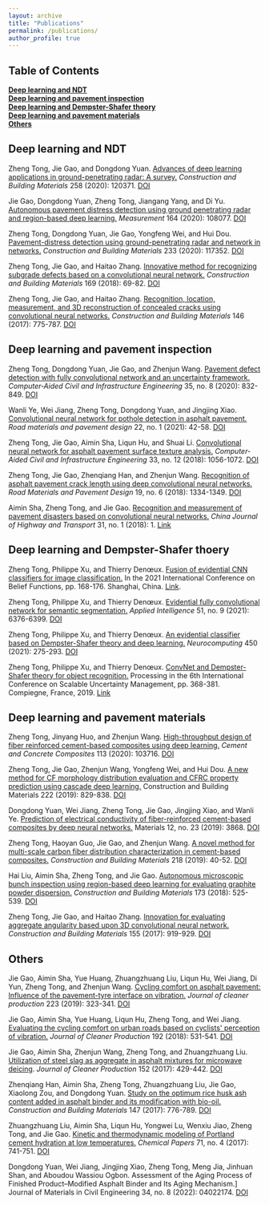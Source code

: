 ```yaml
---
layout: archive
title: "Publications"
permalink: /publications/
author_profile: true
---
```


## **Table of Contents**<br />
<a href="#NDT">**Deep learning and NDT**<br />
<a href="#inspection">**Deep learning and pavement inspection**<br />
<a href="#DST">**Deep learning and Dempster-Shafer theory**<br />
<a href="#materials">**Deep learning and pavement materials**<br />
<a href="#others">**Others**<br />


## <a id="NDT"/>**Deep learning and NDT**

Zheng Tong, Jie Gao, and Dongdong Yuan. [Advances of deep learning applications in ground-penetrating radar: A survey.](https://github.com/tongzheng1992/tongzheng1992.github.io/blob/master/pdf_publications/NDT/tong2020advances.pdf) *Construction and Building Materials* 258 (2020): 120371. [DOI](https://doi.org/10.1016/j.conbuildmat.2020.120371)<br />
  
Jie Gao, Dongdong Yuan, Zheng Tong, Jiangang Yang, and Di Yu. [Autonomous pavement distress detection using ground penetrating radar and region-based deep learning.](https://github.com/tongzheng1992/tongzheng1992.github.io/blob/master/pdf_publications/NDT/gao2020autonomous.pdf) *Measurement* 164 (2020): 108077. [DOI](https://doi.org/10.1016/j.measurement.2020.108077)
  
Zheng Tong, Dongdong Yuan, Jie Gao, Yongfeng Wei, and Hui Dou. [Pavement-distress detection using ground-penetrating radar and network in networks.](https://github.com/tongzheng1992/tongzheng1992.github.io/blob/master/pdf_publications/NDT/tong2020pavement.pdf) *Construction and Building Materials* 233 (2020): 117352. [DOI](https://doi.org/10.1016/j.conbuildmat.2019.117352)<br />

Zheng Tong, Jie Gao, and Haitao Zhang. [Innovative method for recognizing subgrade defects based on a convolutional neural network.](https://github.com/tongzheng1992/tongzheng1992.github.io/blob/master/pdf_publications/NDT/tong2018innovative.pdf) *Construction and Building Materials* 169 (2018): 69-82. [DOI](https://doi.org/10.1016/j.conbuildmat.2018.02.081)<br />
  
Zheng Tong, Jie Gao, and Haitao Zhang. [Recognition, location, measurement, and 3D reconstruction of concealed cracks using convolutional neural networks.](https://github.com/tongzheng1992/tongzheng1992.github.io/blob/master/pdf_publications/NDT/tong2017recognition.pdf) *Construction and Building Materials* 146 (2017): 775-787. [DOI](https://doi.org/10.1016/j.conbuildmat.2017.04.097)<br />

## <a id="inspection"/>**Deep learning and pavement inspection**

Zheng Tong, Dongdong Yuan, Jie Gao, and Zhenjun Wang. [Pavement defect detection with fully convolutional network and an uncertainty framework.](https://github.com/tongzheng1992/tongzheng1992.github.io/blob/master/pdf_publications/inspection/tong2020pavement.pdf) *Computer‐Aided Civil and Infrastructure Engineering* 35, no. 8 (2020): 832-849. [DOI](https://doi.org/10.1111/mice.12533)<br />
  
Wanli Ye, Wei Jiang, Zheng Tong, Dongdong Yuan, and Jingjing Xiao. [Convolutional neural network for pothole detection in asphalt pavement.](https://github.com/tongzheng1992/tongzheng1992.github.io/blob/master/pdf_publications/inspection/ye2021convolutional.pdf) *Road materials and pavement design* 22, no. 1 (2021): 42-58. [DOI](https://doi.org/10.1080/14680629.2019.1615533)

Zheng Tong, Jie Gao, Aimin Sha, Liqun Hu, and Shuai Li. [Convolutional neural network for asphalt pavement surface texture analysis.](https://github.com/tongzheng1992/tongzheng1992.github.io/blob/master/pdf_publications/inspection/tong2018convolutional.pdf) *Computer‐Aided Civil and Infrastructure Engineering* 33, no. 12 (2018): 1056-1072. [DOI](https://doi.org/10.1080/14680629.2017.1308265)<br />

Zheng Tong, Jie Gao, Zhenqiang Han, and Zhenjun Wang. [Recognition of asphalt pavement crack length using deep convolutional neural networks.](https://github.com/tongzheng1992/tongzheng1992.github.io/blob/master/pdf_publications/inspection/tong2018recognition.pdf) *Road Materials and Pavement Design* 19, no. 6 (2018): 1334-1349. [DOI](https://doi.org/10.1080/14680629.2017.1308265)<br />
  
Aimin Sha, Zheng Tong, and Jie Gao. [Recognition and measurement of pavement disasters based on convolutional neural networks.](https://github.com/tongzheng1992/tongzheng1992.github.io/blob/master/pdf_publications/inspection/%E6%B8%85%E6%A0%B7-%E6%B2%99%E7%88%B1%E6%B0%91%E7%AD%89.%E5%9F%BA%E4%BA%8E%E5%8D%B7%E7%A7%AF%E7%A5%9E%E7%BB%8F%E7%BD%91%E7%BB%9C%E7%9A%84%E8%B7%AF%E8%A1%A8%E7%97%85%E5%AE%B3%E8%AF%86%E5%88%AB%E4%B8%8E%E6%B5%8B%E9%87%8F.pdf) *China Journal of Highway and Transport* 31, no. 1 (2018): 1. [Link](https://kns.cnki.net/kcms/detail/detail.aspx?dbcode=CJFD&dbname=CJFDLAST2018&filename=ZGGL201801002&uniplatform=NZKPT&v=IkHxrZggLKr4jY5Hdoz68pSEMmIdd9XiuVvODvR-AgG1IFJnbo_9TNirrYk1Y0Dp)<br />
 
## <a id="DST"/>**Deep learning and Dempster-Shafer thoery**

Zheng Tong, Philippe Xu, and Thierry Denœux. [Fusion of evidential CNN classifiers for image classification.](https://github.com/tongzheng1992/tongzheng1992.github.io/blob/master/pdf_publications/DST/paper11-E-fusion-DL.pdf) In the 2021 International Conference on Belief Functions, pp. 168-176. Shanghai, China. [Link](https://link.springer.com/chapter/10.1007/978-3-030-88601-1_17).
  
Zheng Tong, Philippe Xu, and Thierry Denœux. [Evidential fully convolutional network for semantic segmentation.](https://github.com/tongzheng1992/tongzheng1992.github.io/blob/master/pdf_publications/DST/tong2021efcn.pdf) *Applied Intelligence* 51, no. 9 (2021): 6376-6399.  [DOI](https://doi.org/10.1007/s10489-021-02327-0)<br />

Zheng Tong, Philippe Xu, and Thierry Denœux. [An evidential classifier based on Dempster-Shafer theory and deep learning.](https://github.com/tongzheng1992/tongzheng1992.github.io/blob/master/pdf_publications/DST/tong2021evidential.pdf) *Neurocomputing* 450 (2021): 275-293. [DOI](https://doi.org/10.1016/j.neucom.2021.03.066)<br />
  
Zheng Tong, Philippe Xu, and Thierry Denœux. [ConvNet and Dempster-Shafer theory for object recognition.](https://github.com/tongzheng1992/tongzheng1992.github.io/blob/master/pdf_publications/DST/tong2019convnet.pdf) Processing in the 6th International Conference on Scalable Uncertainty Management, pp. 368-381. Compiegne, France, 2019. [Link](https://link.springer.com/chapter/10.1007/978-3-030-35514-2_27)<br />

## <a id="materials"/>**Deep learning and pavement materials**

Zheng Tong, Jinyang Huo, and Zhenjun Wang. [High-throughput design of fiber reinforced cement-based composites using deep learning.](https://github.com/tongzheng1992/tongzheng1992.github.io/blob/master/pdf_publications/materials/tong2020high%2C.pdf) *Cement and Concrete Composites* 113 (2020): 103716. [DOI](https://doi.org/10.1016/j.cemconcomp.2020.103716)<br />
  
Zheng Tong, Jie Gao, Zhenjun Wang, Yongfeng Wei, and Hui Dou. [A new method for CF morphology distribution evaluation and CFRC property prediction using cascade deep learning.](https://github.com/tongzheng1992/tongzheng1992.github.io/blob/master/pdf_publications/materials/tong2019new.pdf) Construction and Building Materials 222 (2019): 829-838. [DOI](https://doi.org/10.1016/j.conbuildmat.2019.06.160)<br />
  
Dongdong Yuan, Wei Jiang, Zheng Tong, Jie Gao, Jingjing Xiao, and Wanli Ye. [Prediction of electrical conductivity of fiber-reinforced cement-based composites by deep neural networks.](https://github.com/tongzheng1992/tongzheng1992.github.io/blob/master/pdf_publications/materials/yuan2019prediction.pdf) Materials 12, no. 23 (2019): 3868.  [DOI](https://doi.org/10.3390/ma12233868)<br />

Zheng Tong, Haoyan Guo, Jie Gao, and Zhenjun Wang. [A novel method for multi-scale carbon fiber distribution characterization in cement-based composites.](https://github.com/tongzheng1992/tongzheng1992.github.io/blob/master/pdf_publications/materials/tong2019novel.pdf) *Construction and Building Materials* 218 (2019): 40-52. [DOI](https://doi.org/10.1016/j.conbuildmat.2019.05.115)<br />
  
Hai Liu, Aimin Sha, Zheng Tong, and Jie Gao. [Autonomous microscopic bunch inspection using region-based deep learning for evaluating graphite powder dispersion.](https://github.com/tongzheng1992/tongzheng1992.github.io/blob/master/pdf_publications/materials/liu2018autonomous.pdf) *Construction and Building Materials* 173 (2018): 525-539. [DOI](https://doi.org/10.1016/j.conbuildmat.2018.04.050)<br />
  
Zheng Tong, Jie Gao, and Haitao Zhang. [Innovation for evaluating aggregate angularity based upon 3D convolutional neural network.](https://github.com/tongzheng1992/tongzheng1992.github.io/blob/master/pdf_publications/materials/tong2017innovation.pdf) *Construction and Building Materials* 155 (2017): 919-929. [DOI](https://doi.org/10.1016/j.conbuildmat.2017.08.129)

## <a id="others"/>**Others**
 
Jie Gao, Aimin Sha, Yue Huang, Zhuangzhuang Liu, Liqun Hu, Wei Jiang, Di Yun, Zheng Tong, and Zhenjun Wang. [Cycling comfort on asphalt pavement: Influence of the pavement-tyre interface on vibration.](https://github.com/tongzheng1992/tongzheng1992.github.io/blob/master/pdf_publications/others/gao2019cycling.pdf) *Journal of cleaner production* 223 (2019): 323-341. [DOI](https://doi.org/10.1016/j.jclepro.2019.03.153)<br />
 
Jie Gao, Aimin Sha, Yue Huang, Liqun Hu, Zheng Tong, and Wei Jiang. [Evaluating the cycling comfort on urban roads based on cyclists' perception of vibration.](https://github.com/tongzheng1992/tongzheng1992.github.io/blob/master/pdf_publications/others/gao2018evaluating.pdf) *Journal of Cleaner Production* 192 (2018): 531-541. [DOI](https://doi.org/10.1016/j.jclepro.2018.04.275)<br />
  
Jie Gao, Aimin Sha, Zhenjun Wang, Zheng Tong, and Zhuangzhuang Liu. [Utilization of steel slag as aggregate in asphalt mixtures for microwave deicing](https://github.com/tongzheng1992/tongzheng1992.github.io/blob/master/pdf_publications/others/gao2017utilization.pdf). *Journal of Cleaner Production* 152 (2017): 429-442. [DOI](https://doi.org/10.1016/j.conbuildmat.2017.04.097)<br />
  
Zhenqiang Han, Aimin Sha, Zheng Tong, Zhuangzhuang Liu, Jie Gao, Xiaolong Zou, and Dongdong Yuan. [Study on the optimum rice husk ash content added in asphalt binder and its modification with bio-oil.](https://github.com/tongzheng1992/tongzheng1992.github.io/blob/master/pdf_publications/others/han2017study.pdf) *Construction and Building Materials* 147 (2017): 776-789. [DOI](https://doi.org/10.1016/j.conbuildmat.2017.05.004)<br />
  
Zhuangzhuang Liu, Aimin Sha, Liqun Hu, Yongwei Lu, Wenxiu Jiao, Zheng Tong, and Jie Gao. [Kinetic and thermodynamic modeling of Portland cement hydration at low temperatures.](https://github.com/tongzheng1992/tongzheng1992.github.io/blob/master/pdf_publications/others/liu2017kinetic.pdf) *Chemical Papers* 71, no. 4 (2017): 741-751. [DOI](https://doi.org/10.1007/s11696-016-0007-5)<br />
  
Dongdong Yuan, Wei Jiang, Jingjing Xiao, Zheng Tong, Meng Jia, Jinhuan Shan, and Aboudou Wassiou Ogbon. Assessment of the Aging Process of Finished Product–Modified Asphalt Binder and Its Aging Mechanism.] Journal of Materials in Civil Engineering 34, no. 8 (2022): 04022174. [DOI](https://ascelibrary.org/doi/abs/10.1061/%28ASCE%29MT.1943-5533.0004330)
